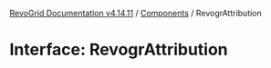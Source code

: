 [RevoGrid Documentation v4.14.11](README.md) / [Components](Namespace.Components.md) / RevogrAttribution

# Interface: RevogrAttribution
